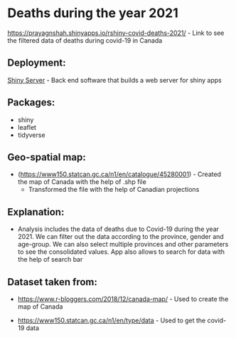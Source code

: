 # Deaths during the year 2021

https://prayagnshah.shinyapps.io/rshiny-covid-deaths-2021/ - Link to see the filtered data of deaths during covid-19 in Canada 
## Deployment:

[Shiny Server](https://www.shinyapps.io/) - Back end software that builds a web server for shiny apps

## Packages:

* shiny
* leaflet
* tidyverse

## Geo-spatial map:

* (https://www150.statcan.gc.ca/n1/en/catalogue/45280001) - Created the map of Canada with the help of .shp file
    * Transformed the file with the help of Canadian projections

## Explanation:

* Analysis includes the data of deaths due to Covid-19 during the year 2021. We can filter out the data according to the province, gender and age-group. We can also select multiple provinces and other parameters to see the consolidated values. App also allows to search for data with the help of search bar

## Dataset taken from:

* https://www.r-bloggers.com/2018/12/canada-map/ - Used to create the map of Canada

* https://www150.statcan.gc.ca/n1/en/type/data - Used to get the covid-19 data





